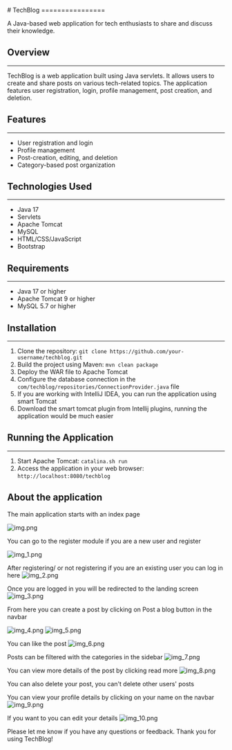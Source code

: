 <p align="justify">
 # TechBlog
================

A Java-based web application for tech enthusiasts to share and discuss their knowledge.

## Overview
------------

TechBlog is a web application built using Java servlets. It allows users to create and share posts on various tech-related topics. The application features user registration, login, profile management, post creation, and deletion.

## Features
------------

* User registration and login
* Profile management
* Post-creation, editing, and deletion
* Category-based post organization

## Technologies Used
--------------------

* Java 17
* Servlets
* Apache Tomcat
* MySQL
* HTML/CSS/JavaScript
* Bootstrap

## Requirements
---------------

* Java 17 or higher
* Apache Tomcat 9 or higher
* MySQL 5.7 or higher

## Installation
------------

1. Clone the repository: `git clone https://github.com/your-username/techblog.git`
2. Build the project using Maven: `mvn clean package`
3. Deploy the WAR file to Apache Tomcat
4. Configure the database connection in the `com/techblog/repositories/ConnectionProvider.java` file
5. If you are working with IntelliJ IDEA, you can run the application using smart Tomcat
6. Download the smart tomcat plugin from Intellij plugins, running the application would be much easier

## Running the Application
-------------------------

1. Start Apache Tomcat: `catalina.sh run`
2. Access the application in your web browser: `http://localhost:8080/techblog`

## About the application

The main application starts with an index page

![img.png](src/main/webapp/images/READMEimages/img.png)

You can go to the register module if you are a new user and register

![img_1.png](src/main/webapp/images/READMEimages/img_1.png)


After registering/ or not registering if you are an existing user you can log in here
![img_2.png](src/main/webapp/images/READMEimages/img_2.png)

Once you are logged in you will be redirected to the landing screen
![img_3.png](src/main/webapp/images/READMEimages/img_3.png)

From here you can create a post by clicking on Post a blog button in the navbar

![img_4.png](src/main/webapp/images/READMEimages/img_4.png)
![img_5.png](src/main/webapp/images/READMEimages/img_5.png)

You can like the post
![img_6.png](src/main/webapp/images/READMEimages/img_6.png)

Posts can be filtered with the categories in the sidebar
![img_7.png](src/main/webapp/images/READMEimages/img_7.png)

You can view more details of the post by clicking read more
![img_8.png](src/main/webapp/images/READMEimages/img_8.png)

You can also delete your post, you can't delete other users' posts

You can view your profile details by clicking on your name on the navbar
![img_9.png](src/main/webapp/images/READMEimages/img_9.png)

If you want to you can edit your details
![img_10.png](src/main/webapp/images/READMEimages/img_10.png)

Please let me know if you have any questions or feedback. Thank you for using TechBlog!
</p>
